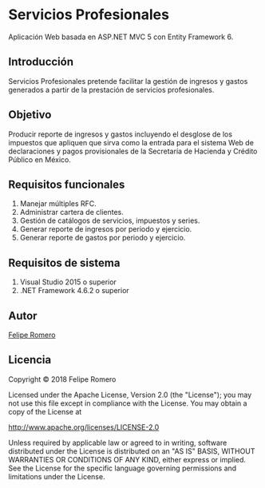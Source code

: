 # Servicios Profesionales

Aplicación Web basada en ASP.NET MVC 5 con Entity Framework 6.

## Introducción

Servicios Profesionales pretende facilitar la gestión de ingresos y gastos
generados a partir de la prestación de servicios profesionales.

## Objetivo

Producir reporte de ingresos y gastos incluyendo el desglose de los impuestos
que apliquen que sirva como la entrada para el sistema Web de declaraciones y
pagos provisionales de la Secretaría de Hacienda y Crédito Público en México.

## Requisitos funcionales

  1. Manejar múltiples RFC.
  2. Administrar cartera de clientes.
  3. Gestión de catálogos de servicios, impuestos y series.
  4. Generar reporte de ingresos por periodo y ejercicio.
  5. Generar reporte de gastos por periodo y ejercicio.

## Requisitos de sistema

  1. Visual Studio 2015 o superior
  2. .NET Framework 4.6.2 o superior

## Autor

[Felipe Romero](https://feliperomero.mx/)

## Licencia

Copyright &copy; 2018 Felipe Romero

Licensed under the Apache License, Version 2.0 (the "License");
you may not use this file except in compliance with the License.
You may obtain a copy of the License at

   http://www.apache.org/licenses/LICENSE-2.0

Unless required by applicable law or agreed to in writing, software
distributed under the License is distributed on an "AS IS" BASIS,
WITHOUT WARRANTIES OR CONDITIONS OF ANY KIND, either express or implied.
See the License for the specific language governing permissions and
limitations under the License.
